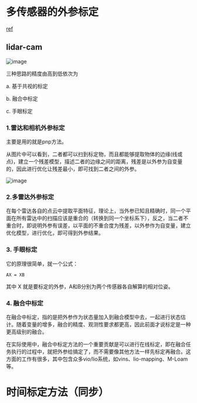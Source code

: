# 多传感器的外参标定



[ref](https://zhuanlan.zhihu.com/p/156176570)

## lidar-cam

![image](https://github.com/user-attachments/assets/19766080-5799-4ad5-9ca2-93d93ead84cb)

三种思路的精度由高到低依次为

a. 基于共视的标定

b. 融合中标定

c. 手眼标定

### 1.雷达和相机外参标定

主要是用的就是pnp方法。

从图片中可以看到，二者都可以扫到标定物，而且都能够提取物体的边缘(线或点)，建立一个残差模型，描述二者的边缘之间的距离，残差是以外参为自变量的，因此进行优化让残差最小，即可找到二者之间的外参。

![image](https://github.com/user-attachments/assets/20ed3c3f-e76c-4a41-9ec1-a226313b8b4d)

### 2.多雷达外参标定

在每个雷达各自的点云中提取平面特征，理论上，当外参已知且精确时，同一个平面在所有雷达中的扫描应该是重合的（转换到同一个坐标系下），反之，当二者不重合时，即说明外参有误差，以平面的不重合度为残差，以外参作为自变量，建立优化模型，进行优化，即可得到外参结果。

### 3. 手眼标定
它的原理很简单，就一个公式：
```
AX = XB
```
其中 X 就是要标定的外参，A和B分别为两个传感器各自解算的相对位姿。

### 4. 融合中标定
在融合中标定，指的是把外参作为状态量加入到融合模型中去，一起进行状态估计。随着变量的增多，融合的精度、观测性要求都更高，因此前面才说标定是一种更高级别的融合。

在实际使用中，融合中标定方法的一个重要贡献是可以进行在线标定，即在融合任务执行的过程中，就把外参给搞定了，而不需要像其他方法一样先标定再融合。这方面的工作有很多，其中包含众多vio/lio系统，如vins、lio-mapping、M-Loam 等。



# 时间标定方法（同步）
